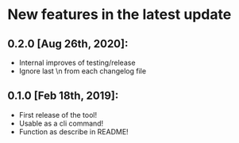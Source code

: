 New features in the latest update
=====================================

0.2.0 [Aug 26th, 2020]:
-----------------------
* Internal improves of testing/release
* Ignore last \n from each changelog file

0.1.0 [Feb 18th, 2019]:
-----------------------

* First release of the tool!
* Usable as a cli command!
* Function as describe in README!
